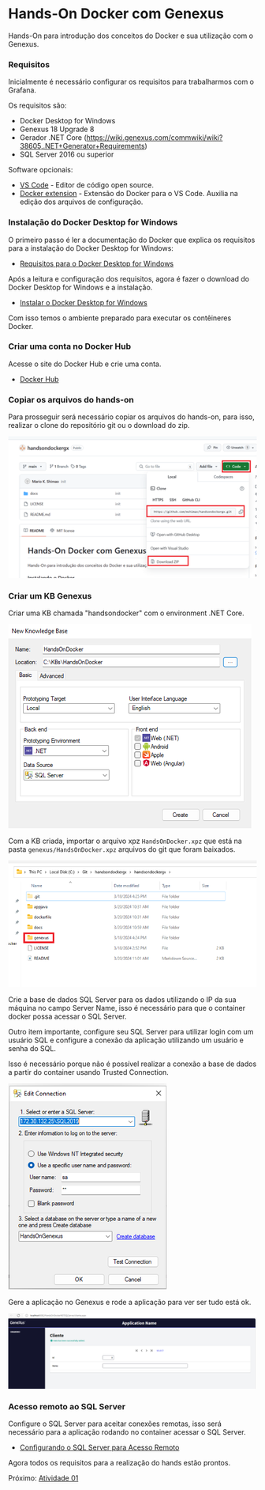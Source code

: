 # Hands-On Docker com Genexus

Hands-On para introdução dos conceitos do Docker e sua utilização com o Genexus.

### Requisitos

Inicialmente é necessário configurar os requisitos para trabalharmos com o Grafana.

Os requisitos são:
- Docker Desktop for Windows
- Genexus 18 Upgrade 8
- Gerador .NET Core (https://wiki.genexus.com/commwiki/wiki?38605,.NET+Generator+Requirements)
- SQL Server 2016 ou superior

Software opcionais:
- [VS Code](https://code.visualstudio.com/download) - Editor de código open source.
- [Docker extension](https://marketplace.visualstudio.com/items?itemName=ms-azuretools.vscode-docker) - Extensão do Docker para o VS Code. Auxilia na edição dos arquivos de configuração.

### Instalação do Docker Desktop for Windows

O primeiro passo é ler a documentação do Docker que explica os requisitos para a instalação do Docker Desktop for Windows:

- [Requisitos para o Docker Desktop for Windows](https://docs.docker.com/desktop/install/windows-install/#system-requirements)

Após a leitura e configuração dos requisitos, agora é fazer o download do Docker Desktop for Windows e a instalação.

- [Instalar o Docker Desktop for Windows](https://docs.docker.com/desktop/install/windows-install/#install-docker-desktop-on-windows)

Com isso temos o ambiente preparado para executar os contêineres Docker.

### Criar uma conta no Docker Hub

Acesse o site do Docker Hub e crie uma conta.

- [Docker Hub](https://hub.docker.com/)

### Copiar os arquivos do hands-on

Para prosseguir será necessário copiar os arquivos do hands-on, para isso, realizar o clone do repositório git ou o download do zip.

![githubproject](docs/imagens/githubproject.png)

### Criar um KB Genexus 

Criar uma KB chamada "handsondocker" com o environment .NET Core.

![KB NET Core](/docs/imagens/geradornetcore.png)

Com a KB criada, importar o arquivo xpz `HandsOnDocker.xpz` que está na pasta `genexus/HandsOnDocker.xpz` arquivos do git que foram baixados. 

![xpz](/docs/imagens/genexusxpz.png)

Crie a base de dados SQL Server para os dados utilizando o IP da sua máquina no campo Server Name, isso é necessário para que o container docker possa acessar o SQL Server.

Outro item importante, configure seu SQL Server para utilizar login com um usuário SQL e configure a conexão da aplicação utilizando um usuário e senha do SQL.

Isso é necessário porque não é possível realizar a conexão a base de dados a partir do container usando Trusted Connection.

![db config](/docs/imagens/genexudbconfig.png)

Gere a aplicação no Genexus e rode a aplicação para ver ser tudo está ok.

![appgx](/docs/imagens/appgx.png)

### Acesso remoto ao SQL Server

Configure o SQL Server para aceitar conexões remotas, isso será necessário para a aplicação rodando no container acessar o SQL Server.

- [Configurando o SQL Server para Acesso Remoto](docs/pdfs/Configurando-o-SQL-Server-para-Acesso-Remoto.pdf)


Agora todos os requisitos para a realização do hands estão prontos.

Próximo: [Atividade 01](docs/01-atividade.md)